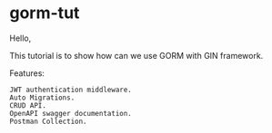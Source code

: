 # gorm-tut

Hello,

This tutorial is to show how can we use GORM with GIN framework.

Features:
                      
    JWT authentication middleware.
    Auto Migrations.
    CRUD API.
    OpenAPI swagger documentation.
    Postman Collection.
   
